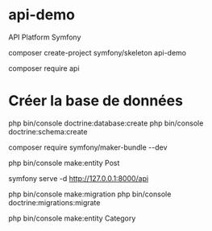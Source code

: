 # api-demo
 API Platform Symfony

composer create-project symfony/skeleton api-demo

composer require api

# Créer la base de données
php bin/console doctrine:database:create
php bin/console doctrine:schema:create

composer require symfony/maker-bundle --dev

php bin/console make:entity Post

symfony serve -d
http://127.0.0.1:8000/api

php bin/console make:migration
php bin/console doctrine:migrations:migrate

php bin/console make:entity Category